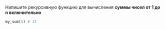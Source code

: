 Напишите рекурсивную функцию для вычисления **суммы чисел от 1 до n включительно**
```python
my_sum(5) # 15
```
